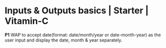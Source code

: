 # Inputs & Outputs basics | Starter | Vitamin-C

**P1** WAP to accept date(format: date/month/year or date-month-year) as the user input and display the date, month & year separately.

